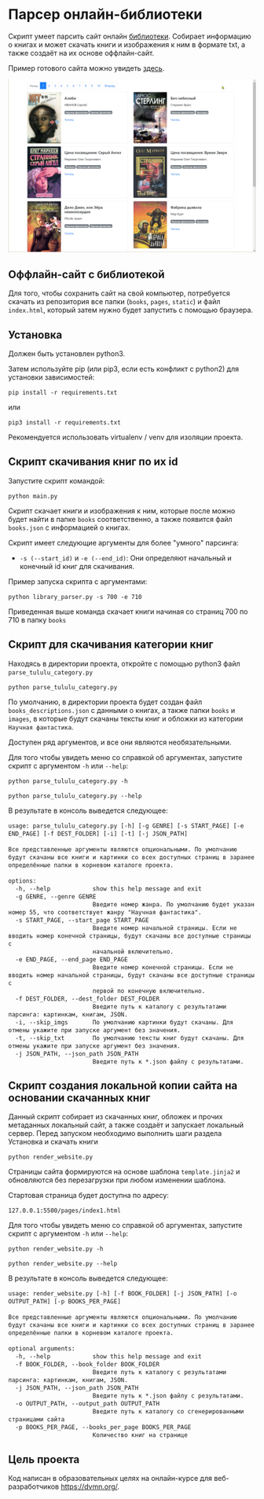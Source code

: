 # Парсер онлайн-библиотеки

Скрипт умеет парсить сайт онлайн [библиотеки](https://tululu.org/). Собирает информацию о книгах и может скачать книги и изображения к ним 
в формате txt, а также создаёт на их основе оффлайн-сайт.

Пример готового сайта можно увидеть [здесь](https://alexnv.github.io/09-online-library-parser/pages/index1.html).



![image](./site-example.jpg)

## Оффлайн-сайт с библиотекой

Для того, чтобы сохранить сайт на свой компьютер, потребуется скачать из репозитория все папки (`books`, `pages`, `static`) и файл `index.html`, который затем нужно будет запустить с помощью браузера.


## Установка

Должен быть установлен python3.

Затем используйте pip (или pip3, если есть конфликт с python2) для установки зависимостей:

```
pip install -r requirements.txt
```

или

```
pip3 install -r requirements.txt
```

Рекомендуется использовать virtualenv / venv для изоляции проекта.

## Скрипт скачивания книг по их id

Запустите скрипт командой:
```
python main.py 
```
Скрипт скачает книги и изображения к ним, которые после можно будет найти в папке `books` 
соответственно, а также появится файл `books.json` с информацией о книгах. 

Скрипт имеет следующие аргументы для более "умного" парсинга:

- `-s (--start_id)` и `-e (--end_id)`: Они определяют начальный и конечный id книг для скачивания.

Пример запуска скрипта с аргументами:
```
python library_parser.py -s 700 -e 710 
```

Приведенная выше команда скачает книги начиная со страниц 700 по 710 в папку `books`

## Скрипт для скачивания категории книг

Находясь в директории проекта, откройте с помощью python3 файл `parse_tululu_category.py`

```
python parse_tululu_category.py
```
По умолчанию, в директории проекта будет создан файл `books_descriptions.json` с данными о книгах, а также папки `books` и `images`, в которые будут скачаны тексты книг и обложки из категории `Научная фантастика`.

Доступен ряд аргументов, и все они являются необязательными.

Для того чтобы увидеть меню со справкой об аргументах, запустите скрипт с аргументом `-h` или `--help`:

```
python parse_tululu_category.py -h
```

```
python parse_tululu_category.py --help
```

В результате в консоль выведется следующее:

```
usage: parse_tululu_category.py [-h] [-g GENRE] [-s START_PAGE] [-e END_PAGE] [-f DEST_FOLDER] [-i] [-t] [-j JSON_PATH]

Все представленные аргументы являются опциональными. По умолчанию будут скачаны все книги и картинки со всех доступных страниц в заранее
определённые папки в корневом каталоге проекта.

options:
  -h, --help            show this help message and exit
  -g GENRE, --genre GENRE
                        Введите номер жанра. По умолчанию будет указан номер 55, что соответствует жанру "Научная фантастика".
  -s START_PAGE, --start_page START_PAGE
                        Введите номер начальной страницы. Если не вводить номер конечной страницы, будут скачаны все доступные страницы с
                        начальной включительно.
  -e END_PAGE, --end_page END_PAGE
                        Введите номер конечной страницы. Если не вводить номер начальной страницы, будут скачаны все доступные страницы с
                        первой по конечную включительно.
  -f DEST_FOLDER, --dest_folder DEST_FOLDER
                        Введите путь к каталогу с результатами парсинга: картинкам, книгам, JSON.
  -i, --skip_imgs       По умолчанию картинки будут скачаны. Для отмены укажите при запуске аргумент без значения.
  -t, --skip_txt        По умолчанию тексты книг будут скачаны. Для отмены укажите при запуске аргумент без значения.
  -j JSON_PATH, --json_path JSON_PATH
                        Введите путь к *.json файлу с результатами.
```

## Скрипт создания локальной копии сайта на основании скачанных книг
Данный скрипт собирает из скачанных книг, обложек и прочих метаданных локальный сайт, а также создаёт и запускает локальный сервер. 
Перед запуском необходимо выполнить шаги раздела Установка и скачать книги  

```
python render_website.py
```

Страницы сайта формируются на основе шаблона `template.jinja2` и обновляются без перезагрузки при любом изменении шаблона.

Стартовая страница будет доступна по адресу:

```
127.0.0.1:5500/pages/index1.html
```

Для того чтобы увидеть меню со справкой об аргументах, запустите скрипт с аргументом `-h` или `--help`:

```
python render_website.py -h
```

```
python render_website.py --help
```

В результате в консоль выведется следующее:


```commandline
usage: render_website.py [-h] [-f BOOK_FOLDER] [-j JSON_PATH] [-o OUTPUT_PATH] [-p BOOKS_PER_PAGE]                                                                                      
                                                                                                                                                                                        
Все представленные аргументы являются опциональными. По умолчанию будут скачаны все книги и картинки со всех доступных страниц в заранее определённые папки в корневом каталоге проекта.
                                                                                                                                                                                        
optional arguments:                                                                                                                                                                     
  -h, --help            show this help message and exit                                                                                                                                 
  -f BOOK_FOLDER, --book_folder BOOK_FOLDER                                                                                                                                             
                        Введите путь к каталогу с результатами парсинга: картинкам, книгам, JSON.                                                                                       
  -j JSON_PATH, --json_path JSON_PATH                                                                                                                                                   
                        Введите путь к *.json файлу с результатами.
  -o OUTPUT_PATH, --output_path OUTPUT_PATH
                        Введите путь к каталогу со сгенерированными страницами сайта
  -p BOOKS_PER_PAGE, --books_per_page BOOKS_PER_PAGE
                        Количество книг на странице

```

## Цель проекта

Код написан в образовательных целях на онлайн-курсе для веб-разработчиков https://dvmn.org/.